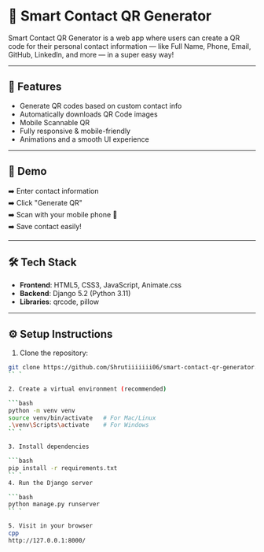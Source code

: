 # 📱 Smart Contact QR Generator

Smart Contact QR Generator is a web app where users can create a QR code for their personal contact information — like Full Name, Phone, Email, GitHub, LinkedIn, and more — in a super easy way!

---

## 🚀 Features
- Generate QR codes based on custom contact info
- Automatically downloads QR Code images
- Mobile Scannable QR
- Fully responsive & mobile-friendly
- Animations and a smooth UI experience

---

## 🎯 Demo

➡️ Enter contact information  
➡️ Click "Generate QR"  
➡️ Scan with your mobile phone 📱  
➡️ Save contact easily!


---

## 🛠️ Tech Stack
- **Frontend**: HTML5, CSS3, JavaScript, Animate.css
- **Backend**: Django 5.2 (Python 3.11)
- **Libraries**: qrcode, pillow

---

## ⚙️ Setup Instructions

1. Clone the repository:
```bash
git clone https://github.com/Shrutiiiiiii06/smart-contact-qr-generator.git
`` `

2. Create a virtual environment (recommended)

```bash
python -m venv venv
source venv/bin/activate   # For Mac/Linux
.\venv\Scripts\activate    # For Windows
`` `

3. Install dependencies

```bash
pip install -r requirements.txt
`` `
4. Run the Django server

```bash
python manage.py runserver
`` `

5. Visit in your browser
cpp
http://127.0.0.1:8000/

